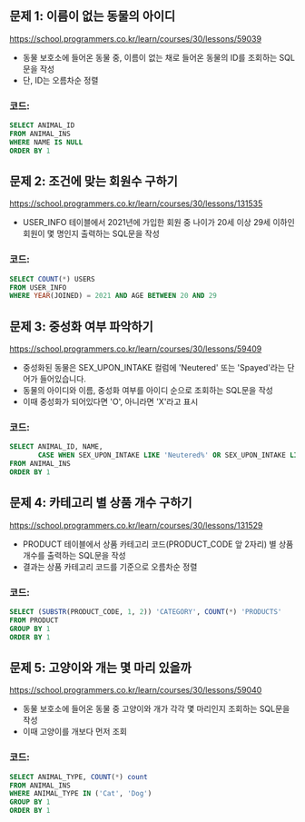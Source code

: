 ## 문제 1: 이름이 없는 동물의 아이디

https://school.programmers.co.kr/learn/courses/30/lessons/59039

- 동물 보호소에 들어온 동물 중, 이름이 없는 채로 들어온 동물의 ID를 조회하는 SQL 문을 작성
- 단, ID는 오름차순 정렬

### 코드:
```sql
SELECT ANIMAL_ID
FROM ANIMAL_INS
WHERE NAME IS NULL
ORDER BY 1
```

## 문제 2: 조건에 맞는 회원수 구하기

https://school.programmers.co.kr/learn/courses/30/lessons/131535

- USER_INFO 테이블에서 2021년에 가입한 회원 중 나이가 20세 이상 29세 이하인 회원이 몇 명인지 출력하는 SQL문을 작성

### 코드:
```sql
SELECT COUNT(*) USERS
FROM USER_INFO
WHERE YEAR(JOINED) = 2021 AND AGE BETWEEN 20 AND 29
```

## 문제 3: 중성화 여부 파악하기

https://school.programmers.co.kr/learn/courses/30/lessons/59409

- 중성화된 동물은 SEX_UPON_INTAKE 컬럼에 'Neutered' 또는 'Spayed'라는 단어가 들어있습니다.
- 동물의 아이디와 이름, 중성화 여부를 아이디 순으로 조회하는 SQL문을 작성
- 이때 중성화가 되어있다면 'O', 아니라면 'X'라고 표시

### 코드:
```sql
SELECT ANIMAL_ID, NAME,
       CASE WHEN SEX_UPON_INTAKE LIKE 'Neutered%' OR SEX_UPON_INTAKE LIKE 'Spayed%' THEN 'O' ELSE 'X' END AS "중성화"
FROM ANIMAL_INS
ORDER BY 1
```

## 문제 4: 카테고리 별 상품 개수 구하기

https://school.programmers.co.kr/learn/courses/30/lessons/131529

- PRODUCT 테이블에서 상품 카테고리 코드(PRODUCT_CODE 앞 2자리) 별 상품 개수를 출력하는 SQL문을 작성
- 결과는 상품 카테고리 코드를 기준으로 오름차순 정렬

### 코드:
```sql
SELECT (SUBSTR(PRODUCT_CODE, 1, 2)) 'CATEGORY', COUNT(*) 'PRODUCTS'
FROM PRODUCT
GROUP BY 1
ORDER BY 1
```

## 문제 5: 고양이와 개는 몇 마리 있을까

https://school.programmers.co.kr/learn/courses/30/lessons/59040

- 동물 보호소에 들어온 동물 중 고양이와 개가 각각 몇 마리인지 조회하는 SQL문을 작성
- 이때 고양이를 개보다 먼저 조회

### 코드:
```sql
SELECT ANIMAL_TYPE, COUNT(*) count
FROM ANIMAL_INS
WHERE ANIMAL_TYPE IN ('Cat', 'Dog')
GROUP BY 1
ORDER BY 1
```
